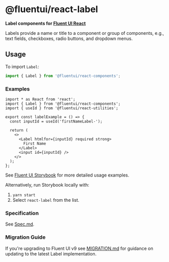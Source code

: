 # @fluentui/react-label

**Label components for [Fluent UI React](https://react.fluentui.dev/)**

Labels provide a name or title to a component or group of components, e.g., text fields, checkboxes, radio buttons, and dropdown menus.

## Usage

To import `Label`:

```js
import { Label } from '@fluentui/react-components';
```

### Examples

```tsx
import * as React from 'react';
import { Label } from '@fluentui/react-components';
import { useId } from '@fluentui/react-utilities';

export const labelExample = () => {
  const inputId = useId('firstNameLabel-');

  return (
    <>
      <Label htmlfor={inputId} required strong>
        First Name
      </Label>
      <input id={inputId} />
    </>
  );
};
```

See [Fluent UI Storybook](https://react.fluentui.dev/) for more detailed usage examples.

Alternatively, run Storybook locally with:

1. `yarn start`
2. Select `react-label` from the list.

### Specification

See [Spec.md](./Spec.md).

### Migration Guide

If you're upgrading to Fluent UI v9 see [MIGRATION.md](./MIGRATION.md) for guidance on updating to the latest Label implementation.
